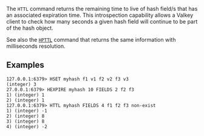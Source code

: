 The `HTTL` command returns the remaining time to live of hash field/s that has an associated expiration time.
This introspection capability allows a Valkey client to check how many seconds a
given hash field will continue to be part of the hash object.

See also the [`HPTTL`](hpttl.md) command that returns the same information with milliseconds resolution.

## Examples

```
127.0.0.1:6379> HSET myhash f1 v1 f2 v2 f3 v3
(integer) 3
27.0.0.1:6379> HEXPIRE myhash 10 FIELDS 2 f2 f3
1) (integer) 1
2) (integer) 1
127.0.0.1:6379> HTTL myhash FIELDS 4 f1 f2 f3 non-exist
1) (integer) -1
2) (integer) 8
3) (integer) 8
4) (integer) -2
```
